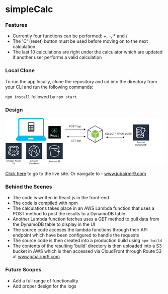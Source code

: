 # simpleCalc

### Features

- Currently four functions can be performed: +, -, * and /
- The 'C' (reset) button must be used before moving on to the next calculation
- The last 10 calculations are right under the calculator which are updated if another user performs a valid calculation

### Local Clone

To run the app locally, clone the repository and cd into the directory from your CLI and run the following commands:

`npm install` followed by `npm start`

### Design
![Image of Design](./CalculatorApp.jpg)

[Click here](https://www.jubairmr9.com) to go to the live site.
Or navigate to - www.jubairmr9.com

### Behind the Scenes

- The code is written in React.js in the front-end
- The code is compiled with npm
- The calculations takes place in an AWS Lambda function that uses a POST method to post the results to a DynamoDB table
- Another Lambda function fetches uses a GET method to pull data from the DynamoDB table to display in the UI
- The source code acceses the lambda functions through their API endpoint which have been configured to handle the requests
- The source code is then created into a production build using `npm build`
- The contents of the resulting 'build' directory is then uploaded into a S3 bucket in AWS which is then accessed via CloudFront through Route 53 at www.jubairmr9.com

### Future Scopes
- Add a full range of functionality
- Add proper design for the logs

